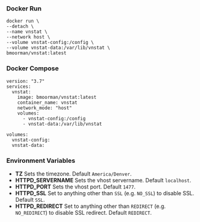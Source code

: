 ### Docker Run
```
docker run \
--detach \
--name vnstat \
--network host \
--volume vnstat-config:/config \
--volume vnstat-data:/var/lib/vnstat \
bmoorman/vnstat:latest
```

### Docker Compose
```
version: "3.7"
services:
  vnstat:
    image: bmoorman/vnstat:latest
    container_name: vnstat
    network_mode: "host"
    volumes:
      - vnstat-config:/config
      - vnstat-data:/var/lib/vnstat

volumes:
  vnstat-config:
  vnstat-data:
```

### Environment Variables
* **TZ** Sets the timezone. Default `America/Denver`.
* **HTTPD_SERVERNAME** Sets the vhost servername. Default `localhost`.
* **HTTPD_PORT** Sets the vhost port. Default `1477`.
* **HTTPD_SSL** Set to anything other than `SSL` (e.g. `NO_SSL`) to disable SSL. Default `SSL`.
* **HTTPD_REDIRECT** Set to anything other than `REDIRECT` (e.g. `NO_REDIRECT`) to disable SSL redirect. Default `REDIRECT`.
